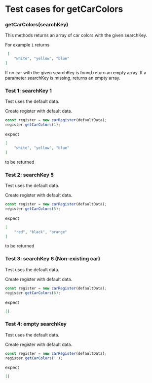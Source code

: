 # Test cases for getCarColors

### **getCarColors(searchKey)**
This methods returns an array of car colors with the given searchKey. 

For example `1` returns
```json
 [
    "white", "yellow", "blue"
]

```
If no car with the given searchKey is found return an empty array.
If a parameter searchKey is missing, returns an empty array.

### Test 1: searchKey 1
Test uses the default data.

Create register with default data.
```js
const register = new carRegister(defaultData);
register.getCarColors(1);
```
expect
```json
[
    "white", "yellow", "blue"
]
```
to be returned

### Test 2: searchKey 5
Test uses the default data.

Create register with default data.
```js
const register = new carRegister(defaultData);
register.getCarColors(5);
```
expect
```json
[
    "red", "black", "orange"
]
```
to be returned


### Test 3: searchKey 6 (Non-existing car)
Test uses the default data.

Create register with default data.
```js
const register = new carRegister(defaultData);
register.getCarColors(6);
```
expect
```json
[]
```

### Test 4: empty searchKey
Test uses the default data.

Create register with default data.
```js
const register = new carRegister(defaultData);
register.getCarColors('');
```
expect
```json
[]
```